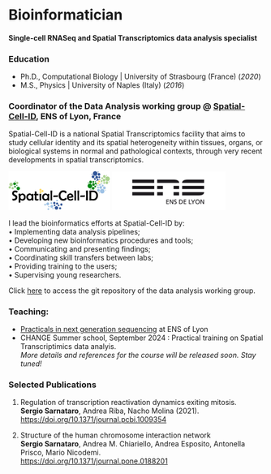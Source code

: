 # Bioinformatician


#### Single-cell RNASeq and Spatial Transcriptomics data analysis specialist


### Education
- Ph.D., Computational Biology | University of Strasbourg (France) (_2020_)								       		
- M.S., Physics	| University of Naples (Italy) (_2016_)	 			        		

### Coordinator of the Data Analysis working group @ [Spatial-Cell-ID](https://spatial-cell-id.ens-lyon.fr/), ENS of Lyon, France<br />
Spatial-Cell-ID is a national Spatial Transcriptomics facility that aims to study cellular identity and its spatial heterogeneity within tissues, organs, or biological systems in normal and pathological contexts, through very recent developments in spatial transcriptomics.

<p float="left">
  <img src="/logo-spatial-cell-id.jpg" width="200" />
  <img src="/logo_ENS_Lyon.png" width="224" />

I lead the bioinformatics efforts at Spatial-Cell-ID by: <br />
• Implementing data analysis pipelines;<br />
• Developing new bioinformatics procedures and tools;<br />
• Communicating and presenting findings; <br />
• Coordinating skill transfers between labs; <br />
• Providing training to the users;<br />
• Supervising young researchers.<br />

Click [here](https://gitbio.ens-lyon.fr/spatial-cell-id) to access the git repository of the data analysis working group.<br />


### Teaching:
- [Practicals in next generation sequencing](https://biologie.ens-lyon.fr/masterbiosciences/presentation-des-ue/les-ue-pratique/practicals-in-NGS) at ENS of Lyon
- CHANGE Summer school, September 2024 : Practical training on Spatial Transcriptimics data analyis. <br />
_More details and references for the course will be released soon. Stay tuned!_<br />

### Selected Publications
1. Regulation of transcription reactivation dynamics exiting mitosis. <br />
  **Sergio Sarnataro**, Andrea Riba, Nacho Molina (2021).<br />
  https://doi.org/10.1371/journal.pcbi.1009354<br />

2. Structure of the human chromosome interaction network <br />
  **Sergio Sarnataro**, Andrea M. Chiariello, Andrea Esposito, Antonella Prisco, Mario Nicodemi.<br />
  https://doi.org/10.1371/journal.pone.0188201
